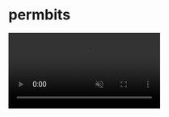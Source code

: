 # permbits

<video src="./demo.mov" autoplay muted loop>

A small silly CLI tool to explain the octal representation of a unix permissions number


